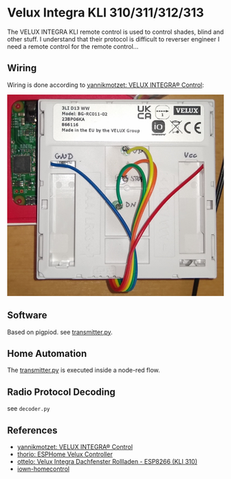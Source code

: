 # Velux Integra KLI 310/311/312/313

The VELUX INTEGRA KLI remote control is used to control shades, blind and other stuff. I understand that their protocol is difficult to reverser engineer I need a remote control for the remote control...

## Wiring

Wiring is done according to [yannikmotzet: VELUX INTEGRA® Control](https://github.com/yannikmotzet/velux-integra-control):

![wiring](./wiring.jpg)

## Software

Based on pigpiod. see [transmitter.py](./transmitter.py).

## Home Automation

The [transmitter.py](./transmitter.py) is executed inside a node-red flow.

## Radio Protocol Decoding

see `decoder.py`

## References

- [yannikmotzet: VELUX INTEGRA® Control](https://github.com/yannikmotzet/velux-integra-control)
- [thorio: ESPHome Velux Controller](https://github.com/thorio/esphome-projects/tree/master/velux-controller)
- [ottelo: Velux Integra Dachfenster Rollladen - ESP8266 (KLI 310)](https://ottelo.jimdofree.com/velux-integra-esp8266/)
- [iown-homecontrol](https://github.com/Velocet/iown-homecontrol)
